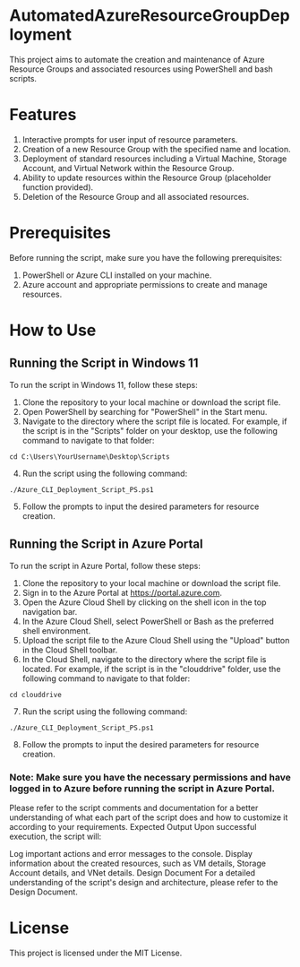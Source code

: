 # AutomatedAzureResourceGroupDeployment
This project aims to automate the creation and maintenance of Azure Resource Groups and associated resources using PowerShell and bash scripts. 

# Features
1. Interactive prompts for user input of resource parameters.
2. Creation of a new Resource Group with the specified name and location.
3. Deployment of standard resources including a Virtual Machine, Storage Account, and Virtual Network within the Resource Group.
4. Ability to update resources within the Resource Group (placeholder function provided).
5. Deletion of the Resource Group and all associated resources.

# Prerequisites

Before running the script, make sure you have the following prerequisites:
1. PowerShell or Azure CLI installed on your machine.
2. Azure account and appropriate permissions to create and manage resources.

# How to Use

## Running the Script in Windows 11
To run the script in Windows 11, follow these steps:
1. Clone the repository to your local machine or download the script file.
2. Open PowerShell by searching for "PowerShell" in the Start menu.
3. Navigate to the directory where the script file is located. For example, if the script is in the "Scripts" folder on your desktop, use the following command to navigate to that folder:
```
cd C:\Users\YourUsername\Desktop\Scripts
```
4. Run the script using the following command:
```
./Azure_CLI_Deployment_Script_PS.ps1
```
5. Follow the prompts to input the desired parameters for resource creation.

## Running the Script in Azure Portal
To run the script in Azure Portal, follow these steps:
1. Clone the repository to your local machine or download the script file.
2. Sign in to the Azure Portal at https://portal.azure.com.
3. Open the Azure Cloud Shell by clicking on the shell icon in the top navigation bar.
4. In the Azure Cloud Shell, select PowerShell or Bash as the preferred shell environment.
5. Upload the script file to the Azure Cloud Shell using the "Upload" button in the Cloud Shell toolbar.
6. In the Cloud Shell, navigate to the directory where the script file is located. For example, if the script is in the "clouddrive" folder, use the following command to navigate to that folder:
```
cd clouddrive
```
7. Run the script using the following command:
```
./Azure_CLI_Deployment_Script_PS.ps1
```
8. Follow the prompts to input the desired parameters for resource creation.


### Note: Make sure you have the necessary permissions and have logged in to Azure before running the script in Azure Portal.

Please refer to the script comments and documentation for a better understanding of what each part of the script does and how to customize it according to your requirements.
Expected Output
Upon successful execution, the script will:

Log important actions and error messages to the console.
Display information about the created resources, such as VM details, Storage Account details, and VNet details.
Design Document
For a detailed understanding of the script's design and architecture, please refer to the Design Document.

# License
This project is licensed under the MIT License.
